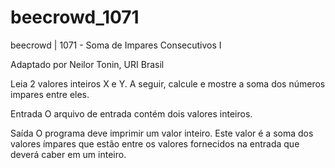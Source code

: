 # beecrowd_1071

beecrowd | 1071 - Soma de Impares Consecutivos I

Adaptado por Neilor Tonin, URI  Brasil

Leia 2 valores inteiros X e Y. A seguir, calcule e mostre a soma dos números impares entre eles.

Entrada
O arquivo de entrada contém dois valores inteiros.

Saída
O programa deve imprimir um valor inteiro. Este valor é a soma dos valores ímpares que estão entre os valores fornecidos na entrada que deverá caber em um inteiro.